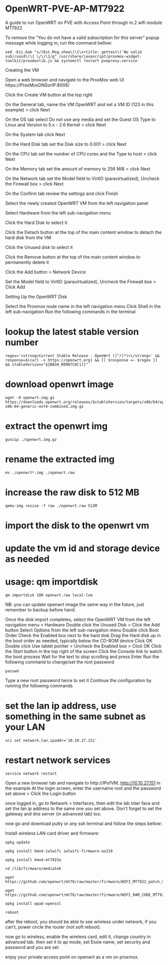 # OpenWRT-PVE-AP-MT7922
A guide to run OpenWRT on PVE with Access Point through m.2 wifi module MT7922


To remove the “You do not have a valid subscription for this server” popup message while logging in, run the command bellow:

    sed -Ezi.bak "s/(Ext.Msg.show\(\{\s+title: gettext\('No valid sub)/void\(\{ \/\/\1/g" /usr/share/javascript/proxmox-widget-toolkit/proxmoxlib.js && systemctl restart pveproxy.service


Creating the VM

Open a web browser and navigate to the ProxMox web UI https://ProxMoxDNSorIP:8006/

Click the Create VM button at the top right

On the General tab, name the VM OpenWRT and set a VM ID (123 in this example) > click Next

On the OS tab select Do not use any media and set the Guest OS Type to Linux and Version to 5.x - 2.6 Kernel > click Next

On the System tab click Next

On the Hard Disk tab set the Disk size to 0.001 > click Next

On the CPU tab set the number of CPU cores and the Type to host > click Next

On the Memory tab set the amount of memory to 256 MiB > click Next

On the Network tab set the Model field to VirtIO (paravirtualized), Uncheck the Firewall box > click Next

On the Confirm tab review the settings and click Finish

Select the newly created OpenWRT VM from the left navigation panel

Select Hardware from the left sub-navigation menu

Click the Hard Disk to select it

Click the Detach button at the top of the main content window to detach the hard disk from the VM

Click the Unused disk to select it

Click the Remove button at the top of the main content window to permanently delete it

Click the Add button > Network Device

Set the Model field to VirtIO (paravirtualized), Uncheck the Firewall box > Click Add

Setting Up the OpenWRT Disk

Select the Proxmox node name in the left navigation menu
Click Shell in the left sub-navigation
Run the following commands in the terminal

# lookup the latest stable version number
    regex='<strong>Current Stable Release - OpenWrt ([^/]*)<\/strong>' && response=$(curl -s https://openwrt.org) && [[ $response =~ $regex ]] && stableVersion="${BASH_REMATCH[1]}"
# download openwrt image
    wget -O openwrt.img.gz https://downloads.openwrt.org/releases/$stableVersion/targets/x86/64/openwrt-$stableVersion-x86-64-generic-ext4-combined.img.gz
# extract the openwrt img
    gunzip ./openwrt.img.gz
# rename the extracted img
    mv ./openwrt*.img ./openwrt.raw
# increase the raw disk to 512 MB
    qemu-img resize -f raw ./openwrt.raw 512M
# import the disk to the openwrt vm
# update the vm id and storage device as needed
# usage: qm importdisk
    qm importdisk 100 openwrt.raw local-lvm
  NB: you can update openwrt image the same way in the future, just remember to backup before hand.

Once the disk import completes, select the OpenWRT VM from the left navigation menu > Hardware
Double click the Unused Disk > Click the Add button
Select Options from the left sub-navigation menu
Double click Boot Order
Check the Enabled box next to the hard disk
Drag the Hard disk up in the boot order as needed, typically below the CD-ROM device
Click OK
Double click Use tablet pointer > Uncheck the Enabled box > Click OK
Click the Start button in the top right of the screen
Click the Console link to watch the boot process
Wait for the text to stop scrolling and press Enter
Run the following command to change/set the root password

    passwd
    
Type a new root password twice to set it
Continue the configuration by running the following commands

# set the lan ip address, use something in the same subnet as your LAN
    uci set network.lan.ipaddr='10.10.27.151'
# restart network services
    service network restart
    
Open a new browser tab and navigate to http://IPofVM, http://10.10.27.151 in the example
At the login screen, enter the username root and the password set above > Click the Login button

once logged in, go to Network > Interfaces, then edit the lab inter face and set the lan ip address to the same one you set above. Don't forget to set the gateway and dns server (in advanced tab) too.

now go and download putty or any ssh terminal and follow the steps bellow:

Install wireless LAN card driver and firmware:

    opkg update

    opkg install kmod-iwlwifi iwlwifi-firmware-ax210

    opkg install kmod-mt7921e 
    
    cd /lib/firmware/mediatek 
    
    wget https://github.com/openwrt/mt76/raw/master/firmware/WIFI_MT7922_patch_mcu_1_1_hdr.bin 
    
    wget https://github.com/openwrt/mt76/raw/master/firmware/WIFI_RAM_CODE_MT7922_1.bin

    opkg install wpad-openssl
    
    reboot

after the reboot, you should be able to see wireless under network, if you can't, power circle the router (not soft reboot).

now go to wireless, enable the wireless card, edit it, change country in advanced tab. then set it to ap mode, set Essie name, set security and password and you are set.

enjoy your private access point on openwrt as a vm on proxmox.
